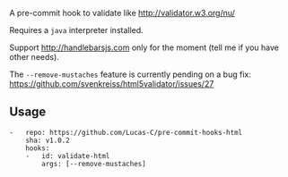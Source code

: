 A pre-commit hook to validate like http://validator.w3.org/nu/

Requires a `java` interpreter installed.

Support http://handlebarsjs.com only for the moment (tell me if you have other needs).

The `--remove-mustaches` feature is currently pending on a bug fix: https://github.com/svenkreiss/html5validator/issues/27

## Usage

```
-   repo: https://github.com/Lucas-C/pre-commit-hooks-html
    sha: v1.0.2
    hooks:
    -   id: validate-html
        args: [--remove-mustaches]
```

